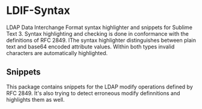 # LDIF-Syntax
LDAP Data Interchange Format syntax highlighter and snippets for Sublime Text 3. Syntax highlighting and checking is done in conformance with the definitions of RFC 2849. IThe syntax highlighter distinguishes between plain text and base64 encoded attribute values. Within both types invalid characters are automatically highlighted.

## Snippets
This package contains snippets for the LDAP modify operations defined by RFC 2849. It's also trying to detect erroneous modify definnitions and highlights them as well.
